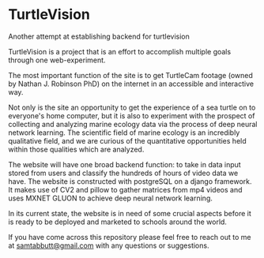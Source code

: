 # TurtleVision
Another attempt at establishing backend for turtlevision


TurtleVision is a project that is an effort to accomplish multiple goals through one web-experiment.

The most important function of the site is to get TurtleCam footage (owned by Nathan J. Robinson PhD) on the internet in an accessible and interactive way.

Not only is the site an opportunity to get the experience of a sea turtle on to everyone's home computer, but it is also to experiment with the prospect of 
collecting and analyzing marine ecology data via the process of deep neural network learning. The scientific field of marine ecology is an incredibly qualitative field,
and we are curious of the quantitative opportunities held within those qualities which are analyzed. 

The website will have one broad backend function: to take in data input stored from users and classify the hundreds of hours of video data we have.
The website is constructed with postgreSQL on a django framework. It makes use of CV2 and pillow to gather matrices from mp4 videos and uses MXNET GLUON to achieve
deep neural network learning. 

In its current state, the website is in need of some crucial aspects before it is ready to be deployed and marketed to schools around the world.

If you have come across this repository please feel free to reach out to me at samtabbutt@gmail.com with any questions or suggestions.

